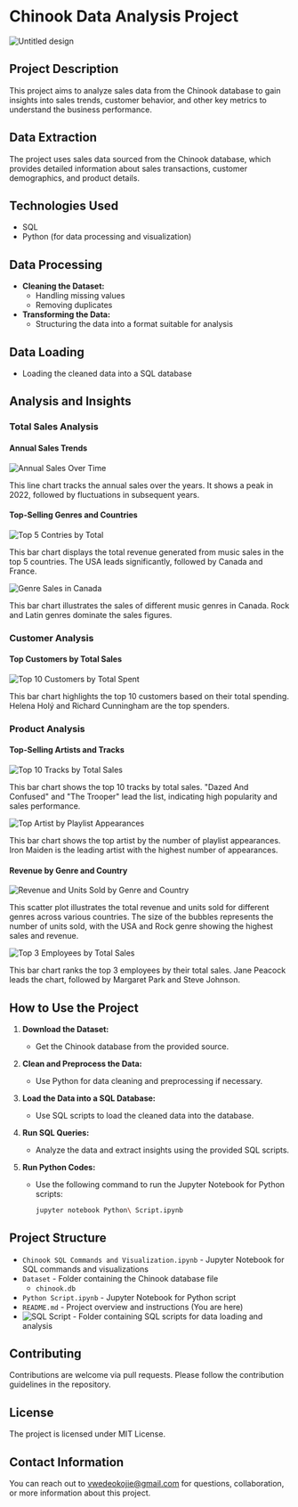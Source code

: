 # Chinook Data Analysis Project

![Untitled design](https://github.com/VwedeOkojie/Chinook/assets/161823174/f3e4db09-0ad4-4ea0-9441-4aba52f6a2f1)


## Project Description

This project aims to analyze sales data from the Chinook database to gain insights into sales trends, customer behavior, and other key metrics to understand the business performance.

## Data Extraction

The project uses sales data sourced from the Chinook database, which provides detailed information about sales transactions, customer demographics, and product details.

## Technologies Used

- SQL
- Python (for data processing and visualization)

## Data Processing

- **Cleaning the Dataset:**
  - Handling missing values
  - Removing duplicates
- **Transforming the Data:**
  - Structuring the data into a format suitable for analysis

## Data Loading

- Loading the cleaned data into a SQL database

## Analysis and Insights

### Total Sales Analysis

#### Annual Sales Trends
![Annual Sales Over Time](https://github.com/VwedeOkojie/Chinook/assets/161823174/eabf0296-0a53-4af3-9a41-91683cdf54e1)


This line chart tracks the annual sales over the years. It shows a peak in 2022, followed by fluctuations in subsequent years.

#### Top-Selling Genres and Countries
![Top 5 Contries by Total](https://github.com/VwedeOkojie/Chinook/assets/161823174/67a402f0-4d40-442b-a2e2-635239f050c3)


This bar chart displays the total revenue generated from music sales in the top 5 countries. The USA leads significantly, followed by Canada and France.

![Genre Sales in Canada](https://github.com/VwedeOkojie/Music-Sales-Project/assets/161823174/file-ZPOR4cnDijVWyYhyVrCc34xz)

This bar chart illustrates the sales of different music genres in Canada. Rock and Latin genres dominate the sales figures.

### Customer Analysis

#### Top Customers by Total Sales
![Top 10 Customers by Total Spent](https://github.com/VwedeOkojie/Music-Sales-Project/assets/161823174/file-ZubVgajeWPCZ84LUd5Fv2xmU)

This bar chart highlights the top 10 customers based on their total spending. Helena Holý and Richard Cunningham are the top spenders.

### Product Analysis

#### Top-Selling Artists and Tracks
![Top 10 Tracks by Total Sales](https://github.com/VwedeOkojie/Music-Sales-Project/assets/161823174/file-GPEvCDOhvpRv7FjJvS2Un1GF)

This bar chart shows the top 10 tracks by total sales. "Dazed And Confused" and "The Trooper" lead the list, indicating high popularity and sales performance.

![Top Artist by Playlist Appearances](https://github.com/VwedeOkojie/Music-Sales-Project/assets/161823174/file-TJT1usXMYGHykhUMS1BT5P4c)

This bar chart shows the top artist by the number of playlist appearances. Iron Maiden is the leading artist with the highest number of appearances.

#### Revenue by Genre and Country
![Revenue and Units Sold by Genre and Country](https://github.com/VwedeOkojie/Music-Sales-Project/assets/161823174/file-YfX4FLzAcbPaQzx1zZ1j4801)

This scatter plot illustrates the total revenue and units sold for different genres across various countries. The size of the bubbles represents the number of units sold, with the USA and Rock genre showing the highest sales and revenue.

![Top 3 Employees by Total Sales](https://github.com/VwedeOkojie/Music-Sales-Project/assets/161823174/file-seJSUdcjb0RopJa395kSrdmY)

This bar chart ranks the top 3 employees by their total sales. Jane Peacock leads the chart, followed by Margaret Park and Steve Johnson.


## How to Use the Project

1. **Download the Dataset:**
   - Get the Chinook database from the provided source.
   
2. **Clean and Preprocess the Data:**
   - Use Python for data cleaning and preprocessing if necessary.
   
3. **Load the Data into a SQL Database:**
   - Use SQL scripts to load the cleaned data into the database.
   
4. **Run SQL Queries:**
   - Analyze the data and extract insights using the provided SQL scripts.

5. **Run Python Codes:**
   - Use the following command to run the Jupyter Notebook for Python scripts:
     ```sh
     jupyter notebook Python\ Script.ipynb
     ```

## Project Structure

- `Chinook SQL Commands and Visualization.ipynb` - Jupyter Notebook for SQL commands and visualizations
- `Dataset` - Folder containing the Chinook database file
  - `chinook.db`
- `Python Script.ipynb` - Jupyter Notebook for Python script
- `README.md` - Project overview and instructions (You are here)
- ![SQL Script](https://github.com/VwedeOkojie/Chinook/blob/be10354b39abd411633bfaa284b4169d47aa1318/SQL%20Script) - Folder containing SQL scripts for data loading and analysis

## Contributing

Contributions are welcome via pull requests. Please follow the contribution guidelines in the repository.

## License

The project is licensed under MIT License.

## Contact Information

You can reach out to [vwedeokojie@gmail.com](mailto:vwedeokojie@gmail.com) for questions, collaboration, or more information about this project.
